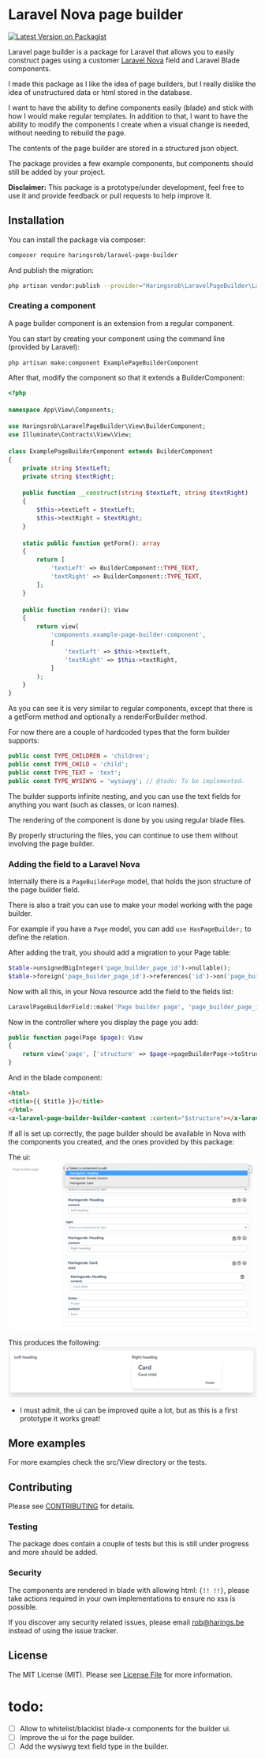 # Laravel Nova page builder

[![Latest Version on Packagist](https://img.shields.io/packagist/v/haringsrob/laravel-page-builder.svg?style=flat-square)](https://packagist.org/packages/haringsrob/laravel-page-builder)

Laravel page builder is a package for Laravel that allows you to easily construct
pages using a customer [Laravel Nova](https://nova.laravel.com) field and Laravel Blade components.

I made this package as I like the idea of page builders, but I really dislike the idea
of unstructured data or html stored in the database.

I want to have the ability to define components easily (blade) and stick with how
I would make regular templates. In addition to that, I want to have the ability to modify
the components I create when a visual change is needed, without needing to rebuild the page.

The contents of the page builder are stored in a structured json object.

The package provides a few example components, but components should still be added by
your project.

**Disclaimer:** This package is a prototype/under development,
feel free to use it and provide feedback or  pull requests to help improve it.

## Installation

You can install the package via composer:

```bash
composer require haringsrob/laravel-page-builder
```

And publish the migration:

```bash
php artisan vendor:publish --provider="Haringsrob\LaravelPageBuilder\LaravelPageBuilderServiceProvider" --tag="migrations"
```

### Creating a component

A page builder component is an extension from a regular component.

You can start by creating your component using the command line (provided by Laravel):

`php artisan make:component ExamplePageBuilderComponent`

After that, modify the component so that it extends a BuilderComponent:

```php
<?php

namespace App\View\Components;

use Haringsrob\LaravelPageBuilder\View\BuilderComponent;
use Illuminate\Contracts\View\View;

class ExamplePageBuilderComponent extends BuilderComponent
{
    private string $textLeft;
    private string $textRight;

    public function __construct(string $textLeft, string $textRight)
    {
        $this->textLeft = $textLeft;
        $this->textRight = $textRight;
    }

    static public function getForm(): array
    {
        return [
            'textLeft' => BuilderComponent::TYPE_TEXT,
            'textRight' => BuilderComponent::TYPE_TEXT,
        ];
    }

    public function render(): View
    {
        return view(
            'components.example-page-builder-component',
            [
                'textLeft' => $this->textLeft,
                'textRight' => $this->textRight,
            ]
        );
    }
}
```

As you can see it is very similar to regular components, except that there is a
getForm method and optionally a renderForBuilder method.

For now there are a couple of hardcoded types that the form builder supports:

```php
public const TYPE_CHILDREN = 'children';
public const TYPE_CHILD = 'child';
public const TYPE_TEXT = 'text';
public const TYPE_WYSIWYG = 'wysiwyg'; // @todo: To be implemented.
```

The builder supports infinite nesting, and you can use the text fields for anything you want
(such as classes, or icon names).

The rendering of the component is done by you using regular blade files.

By properly structuring the files, you can continue to use them without involving the
page builder.

### Adding the field to a Laravel Nova

Internally there is a `PageBuilderPage` model, that holds the json structure of the page
builder field.

There is also a trait you can use to make your model working with the page builder.

For example if you have a `Page` model, you can add `use HasPageBuilder;` to define the
relation.

After adding the trait, you should add a migration to your Page table:

```php
$table->unsignedBigInteger('page_builder_page_id')->nullable();
$table->foreign('page_builder_page_id')->references('id')->on('page_builder_pages');
```

Now with all this, in your Nova resource add the field to the fields list:

```php
LaravelPageBuilderField::make('Page builder page', 'page_builder_page_id'),
```

Now in the controller where you display the page you add:

```php 
public function page(Page $page): View
{
    return view('page', ['structure' => $page->pageBuilderPage->toStructureCollection(), 'title' => $page->title]);
}
```

And in the blade component:

```html
<html>
<title>{{ $title }}</title>
</html>
<x-laravel-page-builder-builder-content :content="$structure"></x-laravel-page-builder-builder-content>
```

If all is set up correctly, the page builder should be available in Nova with the components
you created, and the ones provided by this package:

The ui:
![Example screenshot](docs/screenshots/example.png)

This produces the following:
![Result](docs/screenshots/result.png)

* I must admit, the ui can be improved quite a lot, but as this is a first prototype it works
great!

## More examples

For more examples check the src/View directory or the tests.

## Contributing

Please see [CONTRIBUTING](CONTRIBUTING.md) for details.

### Testing

The package does contain a couple of tests but this is still under progress and more should
be added.

### Security

The components are rendered in blade with allowing html: `{!! !!}`, please take actions
required in your own implementations to ensure no xss is possible.

If you discover any security related issues, please email rob@harings.be instead of using the issue tracker.

## License

The MIT License (MIT). Please see [License File](LICENSE.md) for more information.

# todo:

- [ ] Allow to whitelist/blacklist blade-x components for the builder ui.
- [ ] Improve the ui for the page builder.
- [ ] Add the wysiwyg text field type in the builder.
